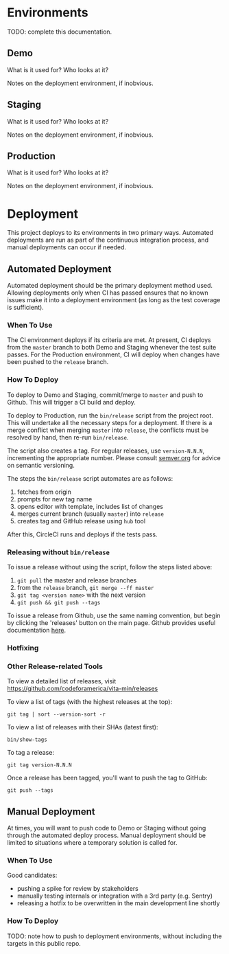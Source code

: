 # Environments

TODO: complete this documentation.

## Demo

What is it used for? Who looks at it?

Notes on the deployment environment, if inobvious.

## Staging

What is it used for? Who looks at it?

Notes on the deployment environment, if inobvious.

## Production

What is it used for? Who looks at it?

Notes on the deployment environment, if inobvious.

# Deployment

This project deploys to its environments in two primary
ways. Automated deployments are run as part of the continuous
integration process, and manual deployments can occur if needed.

## Automated Deployment

Automated deployment should be the primary deployment method used.
Allowing deployments only when CI has passed ensures that no known
issues make it into a deployment environment (as long as the test
coverage is sufficient).

### When To Use

The CI environment deploys if its criteria are met. At present, CI deploys
from the `master` branch to both Demo and Staging whenever the test suite
passes. For the Production environment, CI will deploy when changes have been
pushed to the `release` branch.

### How To Deploy

To deploy to Demo and Staging, commit/merge to `master` and push to
Github. This will trigger a CI build and deploy.

To deploy to Production, run the `bin/release` script from the project root.
This will undertake all the necessary steps for a deployment. If there is a
merge conflict when merging `master` into `release`, the conflicts must be
resolved by hand, then re-run `bin/release`.

The script also creates a tag. For regular releases, use `version-N.N.N`,
incrementing the appropriate number. Please consult
[semver.org](https://semver.org) for advice on semantic versioning.

The steps the `bin/release` script automates are as follows:

1. fetches from origin
2. prompts for new tag name
3. opens editor with template, includes list of changes
4. merges current branch (usually `master`) into `release`
5. creates tag and GitHub release using `hub` tool

After this, CircleCI runs and deploys if the tests pass.

### Releasing without `bin/release`

To issue a release without using the script, follow the steps listed above:

1. `git pull` the master and release branches
2. from the `release` branch, `git merge --ff master`
3. `git tag <version name>` with the next version
4. `git push && git push --tags`

To issue a release from Github, use the same naming convention,
but begin by clicking the 'releases' button on the main page.
Github provides useful documentation [here](https://help.github.com/en/github/administering-a-repository/managing-releases-in-a-repository).

### Hotfixing

### Other Release-related Tools

To view a detailed list of releases, visit https://github.com/codeforamerica/vita-min/releases

To view a list of tags (with the highest releases at the top):

`git tag | sort --version-sort -r`

To view a list of releases with their SHAs (latest first):

`bin/show-tags`

To tag a release:

`git tag version-N.N.N`

Once a release has been tagged, you'll want to push the tag to GitHub:

`git push --tags`

## Manual Deployment

At times, you will want to push code to Demo or Staging without going
through the automated deploy process. Manual deployment should be limited
to situations where a temporary solution is called for.

### When To Use

Good candidates:

- pushing a spike for review by stakeholders
- manually testing internals or integration with a 3rd party (e.g. Sentry)
- releasing a hotfix to be overwritten in the main development line shortly

### How To Deploy

TODO: note how to push to deployment environments, without including the
targets in this public repo.
